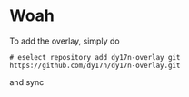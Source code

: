 # Woah

To add the overlay, simply do
```
# eselect repository add dy17n-overlay git https://github.com/dy17n/dy17n-overlay.git
```
and sync

